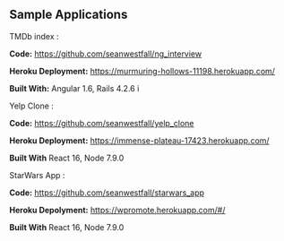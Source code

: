 ## Sample Applications
TMDb index : 

**Code:** https://github.com/seanwestfall/ng_interview

**Heroku Deployment:** https://murmuring-hollows-11198.herokuapp.com/

**Built With:** Angular 1.6, Rails 4.2.6
i

Yelp Clone : 

**Code:** https://github.com/seanwestfall/yelp_clone

**Heroku Deployment:** https://immense-plateau-17423.herokuapp.com/

**Built With** React 16, Node 7.9.0


StarWars App : 

**Code:** https://github.com/seanwestfall/starwars_app 

**Heroku Depolyment:** https://wpromote.herokuapp.com/#/

**Built With** React 16, Node 7.9.0



